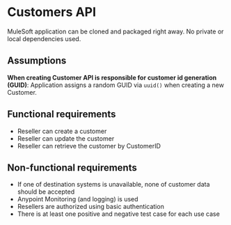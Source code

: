 # Customers API
MuleSoft application can be cloned and packaged right away. No private or local dependencies used.

## Assumptions
<b>When creating Customer API is responsible for customer id generation (GUID)</b>: Application assigns a random GUID via ``uuid()`` when creating a new Customer.

## Functional requirements
- Reseller can create a customer
- Reseller can update the customer
- Reseller can retrieve the customer by CustomerID

## Non-functional requirements
- If one of destination systems is unavailable, none of customer data should be accepted
- Anypoint Monitoring (and logging) is used
- Resellers are authorized using basic authentication
- There is at least one positive and negative test case for each use case
